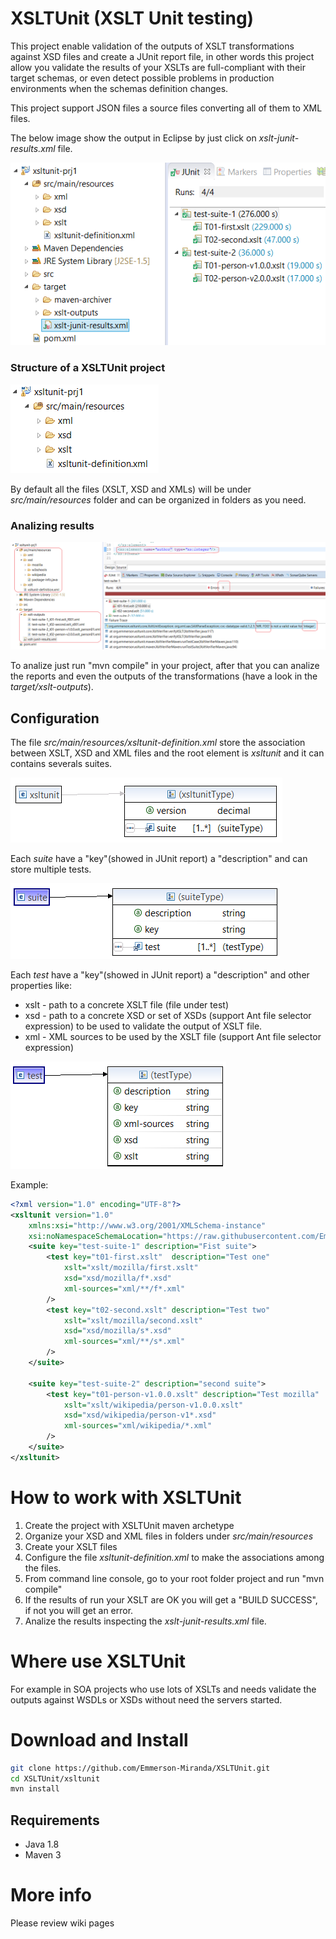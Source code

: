 # XSLTUnit (XSLT Unit testing)

This project enable validation of the outputs of XSLT transformations against XSD files and create a JUnit report file, in other words this project allow you validate the results of your XSLTs are full-compliant with their target schemas, or even detect possible problems in production environments when the schemas definition changes.

This project support JSON files a source files converting all of them to XML files.

The below image show the output in Eclipse by just click on *xslt-junit-results.xml* file.

![Output example](./images/junit-output.png)

### Structure of a XSLTUnit project

![Structure example](./images/project_structure.png)

By default all the files (XSLT, XSD and XMLs) will be under *src/main/resources* folder and can be organized in folders as you need.

### Analizing results

![Structure example](./images/mvn_compile.png)

To analize just run "mvn compile" in your project, after that you can analize the reports and even the outputs of the transformations (have a look in the *target/xslt-outputs*).


## Configuration

The file *src/main/resources/xsltunit-definition.xml* store the association between XSLT, XSD and XML files and the root element is *xsltunit* and it can contains severals suites.

![Structure example](./images/xsd_root.png)

Each *suite* have a "key"(showed in JUnit report) a "description" and can store multiple tests.

![Structure example](./images/xsd_suite.png)

Each *test* have a "key"(showed in JUnit report) a "description" and other properties like:

* xslt - path to a concrete XSLT file (file under test)
* xsd - path to a concrete XSD or set of XSDs (support Ant file selector expression) to be used to validate the output of XSLT file.
* xml - XML sources to be used by the XSLT file (support Ant file selector expression)

![Structure example](./images/xsd_test.png)

Example:
```xml
<?xml version="1.0" encoding="UTF-8"?>
<xsltunit version="1.0" 
	xmlns:xsi="http://www.w3.org/2001/XMLSchema-instance"
	xsi:noNamespaceSchemaLocation="https://raw.githubusercontent.com/Emmerson-Miranda/XSLTUnit/master/xsltunit-definition-1.0.0.xsd">
	<suite key="test-suite-1" description="Fist suite">
		<test key="t01-first.xslt"  description="Test one"
		    xslt="xslt/mozilla/first.xslt" 
		    xsd="xsd/mozilla/f*.xsd" 
		    xml-sources="xml/**/f*.xml" 
		/>
		<test key="t02-second.xslt" description="Test two"
		    xslt="xslt/mozilla/second.xslt" 
		    xsd="xsd/mozilla/s*.xsd" 
		    xml-sources="xml/**/s*.xml" 
		/>
	</suite>

	<suite key="test-suite-2" description="second suite">
		<test key="t01-person-v1.0.0.xslt" description="Test mozilla" 
		    xslt="xslt/wikipedia/person-v1.0.0.xslt" 
		    xsd="xsd/wikipedia/person-v1*.xsd" 
		    xml-sources="xml/wikipedia/*.xml" 
		/>
	</suite>
</xsltunit>
```

# How to work with XSLTUnit


1. Create the project with XSLTUnit maven archetype
2. Organize your XSD and XML files in folders under *src/main/resources* 
3. Create your XSLT files
4. Configure the file *xsltunit-definition.xml* to make the associations among the files.
5. From command line console, go to your root folder project and run "mvn compile"
6. If the results of run your XSLT are OK you will get a "BUILD SUCCESS", if not you will get an error.
7. Analize the results inspecting the *xslt-junit-results.xml* file.



# Where use XSLTUnit

For example in SOA projects who use lots of XSLTs and needs validate the outputs against WSDLs or XSDs without need the servers started.


# Download and Install

```bash
git clone https://github.com/Emmerson-Miranda/XSLTUnit.git
cd XSLTUnit/xsltunit
mvn install
```

## Requirements

* Java 1.8
* Maven 3


# More info
Please review wiki pages
